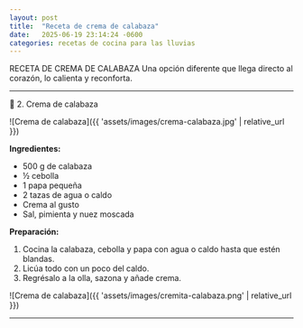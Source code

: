 ```yaml
---
layout: post
title:  "Receta de crema de calabaza"
date:   2025-06-19 23:14:24 -0600
categories: recetas de cocina para las lluvias
---
```


RECETA DE CREMA DE CALABAZA
Una opción diferente que llega directo al corazón, lo calienta y reconforta.

---

🍲 2. Crema de calabaza

![Crema de calabaza]({{ 'assets/images/crema-calabaza.jpg' | relative_url }})

**Ingredientes:**
- 500 g de calabaza  
- ½ cebolla  
- 1 papa pequeña  
- 2 tazas de agua o caldo  
- Crema al gusto  
- Sal, pimienta y nuez moscada  


**Preparación:**
1. Cocina la calabaza, cebolla y papa con agua o caldo hasta que estén blandas.  
2. Licúa todo con un poco del caldo.  
3. Regrésalo a la olla, sazona y añade crema.

![Crema de calabaza]({{ 'assets/images/cremita-calabaza.png' | relative_url }})

---
